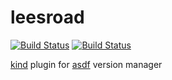 # leesroad

[![Build Status](https://travis-ci.org/johnlayton/leesroad.svg?branch=master)](https://travis-ci.org/johnlayton/leesroad)
[![Build Status](https://github.com/johnlayton/leesroad/workflows/main/badge.svg)](https://github.com/johnlayton/leesroad/actions)

[kind](https://github.com/kubernetes-sigs/kind) plugin for [asdf](https://github.com/asdf-vm/asdf) version manager

